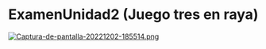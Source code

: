 # ExamenUnidad2 (Juego tres en raya)
[![Captura-de-pantalla-20221202-185514.png](https://i.postimg.cc/c4WJRHmZ/Captura-de-pantalla-20221202-185514.png)](https://postimg.cc/V5711zpH)
